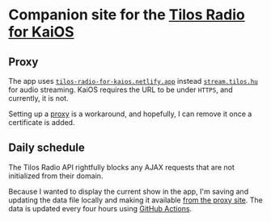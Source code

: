 # Companion site for the [Tilos Radio for KaiOS](https://github.com/meszarosrob/tilos-radio-for-kaios)

## Proxy

The app uses [`tilos-radio-for-kaios.netlify.app`](https://tilos-radio-for-kaios.netlify.app/) instead [`stream.tilos.hu`](http://stream.tilos.hu/)  for audio streaming. KaiOS requires the URL to be under `HTTPS`, and currently, it is not.

Setting up a [proxy](https://docs.netlify.com/routing/redirects/rewrites-proxies/#proxy-to-another-service) is a workaround, and hopefully, I can remove it once a certificate is added.

## Daily schedule

The Tilos Radio API rightfully blocks any AJAX requests that are not initialized from their domain.

Because I wanted to display the current show in the app, I'm saving and updating the data file locally and making it available [from the proxy site](https://tilos-radio-for-kaios.netlify.app/daily-schedule.json).
The data is updated every four hours using [GitHub Actions](https://github.com/meszarosrob/tilos-radio-for-kaios-netlify/blob/main/.github/workflows/update-daily-schedule.yml).

